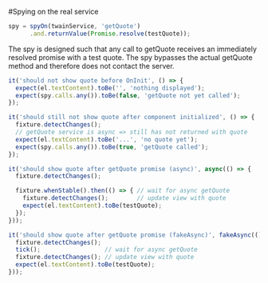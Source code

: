 #Spying on the real service

```ts
spy = spyOn(twainService, 'getQuote')
      .and.returnValue(Promise.resolve(testQuote));
```

The spy is designed such that any call to getQuote receives an immediately resolved promise with a test quote. The spy bypasses the actual getQuote method and therefore does not contact the server.

```ts
it('should not show quote before OnInit', () => {
  expect(el.textContent).toBe('', 'nothing displayed');
  expect(spy.calls.any()).toBe(false, 'getQuote not yet called');
});

it('should still not show quote after component initialized', () => {
  fixture.detectChanges();
  // getQuote service is async => still has not returned with quote
  expect(el.textContent).toBe('...', 'no quote yet');
  expect(spy.calls.any()).toBe(true, 'getQuote called');
});

it('should show quote after getQuote promise (async)', async(() => {
  fixture.detectChanges();

  fixture.whenStable().then(() => { // wait for async getQuote
    fixture.detectChanges();        // update view with quote
    expect(el.textContent).toBe(testQuote);
  });
}));

it('should show quote after getQuote promise (fakeAsync)', fakeAsync(() => {
  fixture.detectChanges();
  tick();                  // wait for async getQuote
  fixture.detectChanges(); // update view with quote
  expect(el.textContent).toBe(testQuote);
}));
```

